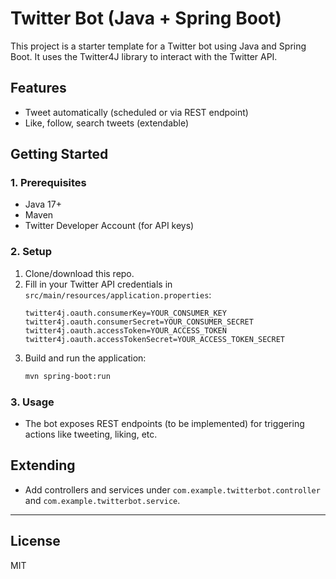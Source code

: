# Twitter Bot (Java + Spring Boot)

This project is a starter template for a Twitter bot using Java and Spring Boot. It uses the Twitter4J library to interact with the Twitter API.

## Features
- Tweet automatically (scheduled or via REST endpoint)
- Like, follow, search tweets (extendable)

## Getting Started

### 1. Prerequisites
- Java 17+
- Maven
- Twitter Developer Account (for API keys)

### 2. Setup
1. Clone/download this repo.
2. Fill in your Twitter API credentials in `src/main/resources/application.properties`:
   ```properties
   twitter4j.oauth.consumerKey=YOUR_CONSUMER_KEY
   twitter4j.oauth.consumerSecret=YOUR_CONSUMER_SECRET
   twitter4j.oauth.accessToken=YOUR_ACCESS_TOKEN
   twitter4j.oauth.accessTokenSecret=YOUR_ACCESS_TOKEN_SECRET
   ```
3. Build and run the application:
   ```sh
   mvn spring-boot:run
   ```

### 3. Usage
- The bot exposes REST endpoints (to be implemented) for triggering actions like tweeting, liking, etc.

## Extending
- Add controllers and services under `com.example.twitterbot.controller` and `com.example.twitterbot.service`.

---

## License
MIT
